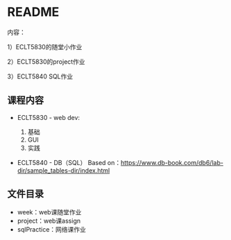 # README

内容：

1）ECLT5830的随堂小作业

2）ECLT5830的project作业

3）ECLT5840 SQL作业

## 课程内容

- ECLT5830 - web dev:

    1. 基础
    2. GUI
    3. 实践

- ECLT5840 - DB（SQL）
Based on：https://www.db-book.com/db6/lab-dir/sample_tables-dir/index.html

## 文件目录

- week：web课随堂作业
- project：web课assign
- sqlPractice：网络课作业